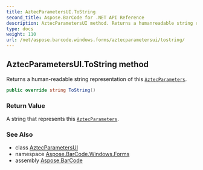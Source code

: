 ```yaml
---
title: AztecParametersUI.ToString
second_title: Aspose.BarCode for .NET API Reference
description: AztecParametersUI method. Returns a humanreadable string representation of this AztecParameters
type: docs
weight: 110
url: /net/aspose.barcode.windows.forms/aztecparametersui/tostring/
---
```

## AztecParametersUI.ToString method

Returns a human-readable string representation of this [`AztecParameters`](../../../aspose.barcode.generation/aztecparameters/).

```csharp
public override string ToString()
```

### Return Value

A string that represents this [`AztecParameters`](../../../aspose.barcode.generation/aztecparameters/).

### See Also

* class [AztecParametersUI](../)
* namespace [Aspose.BarCode.Windows.Forms](../../../aspose.barcode.windows.forms/)
* assembly [Aspose.BarCode](../../../)


